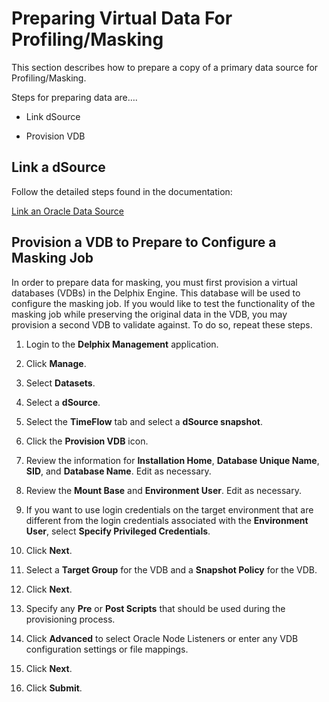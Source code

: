 # Preparing Virtual Data For Profiling/Masking

This section describes how to prepare a copy of a primary data source
for Profiling/Masking.

Steps for preparing data are….

  - Link dSource

  - Provision VDB

## Link a dSource

Follow the detailed steps found in the documentation:

[<span class="underline">Link an Oracle Data
Source</span>](https://docs.delphix.com/display/DOCSDEV/Link+an+Oracle+Data+Source)

## Provision a VDB to Prepare to Configure a Masking Job

In order to prepare data for masking, you must first provision a virtual
databases (VDBs) in the Delphix Engine. This database will be used to
configure the masking job. If you would like to test the functionality
of the masking job while preserving the original data in the VDB, you
may provision a second VDB to validate against. To do so, repeat these
steps.

1.  Login to the **Delphix Management** application.

2.  Click **Manage**.

3.  Select **Datasets**.

4.  Select a **dSource**.

5.  Select the **TimeFlow** tab and select a **dSource snapshot**.

6.  Click the **Provision VDB** icon.

7.  Review the information for **Installation Home**, **Database Unique
    Name**, **SID**, and **Database Name**. Edit as necessary.

8.  Review the **Mount Base** and **Environment User**. Edit as
    necessary.

9.  If you want to use login credentials on the target environment that
    are different from the login credentials associated with the
    **Environment User**, select **Specify Privileged Credentials**.

10. Click **Next**.

11. Select a **Target Group** for the VDB and a **Snapshot Policy** for
    the VDB.

12. Click **Next**.

13. Specify any **Pre** or **Post Scripts** that should be used during
    the provisioning process.

14. Click **Advanced** to select Oracle Node Listeners or enter any VDB
    configuration settings or file mappings.

15. Click **Next**.

16. Click **Submit**.
